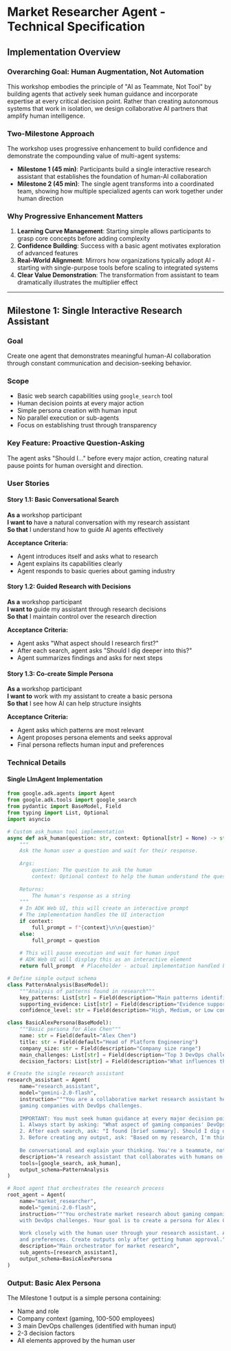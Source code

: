 # Market Researcher Agent - Technical Specification

## Implementation Overview

### Overarching Goal: Human Augmentation, Not Automation

This workshop embodies the principle of "AI as Teammate, Not Tool" by building agents that actively seek human guidance and incorporate expertise at every critical decision point. Rather than creating autonomous systems that work in isolation, we design collaborative AI partners that amplify human intelligence.

### Two-Milestone Approach

The workshop uses progressive enhancement to build confidence and demonstrate the compounding value of multi-agent systems:

- **Milestone 1 (45 min)**: Participants build a single interactive research assistant that establishes the foundation of human-AI collaboration
- **Milestone 2 (45 min)**: The single agent transforms into a coordinated team, showing how multiple specialized agents can work together under human direction

### Why Progressive Enhancement Matters

1. **Learning Curve Management**: Starting simple allows participants to grasp core concepts before adding complexity
2. **Confidence Building**: Success with a basic agent motivates exploration of advanced features
3. **Real-World Alignment**: Mirrors how organizations typically adopt AI - starting with single-purpose tools before scaling to integrated systems
4. **Clear Value Demonstration**: The transformation from assistant to team dramatically illustrates the multiplier effect

---

## Milestone 1: Single Interactive Research Assistant

### Goal
Create one agent that demonstrates meaningful human-AI collaboration through constant communication and decision-seeking behavior.

### Scope
- Basic web search capabilities using `google_search` tool
- Human decision points at every major action
- Simple persona creation with human input
- No parallel execution or sub-agents
- Focus on establishing trust through transparency

### Key Feature: Proactive Question-Asking
The agent asks "Should I..." before every major action, creating natural pause points for human oversight and direction.

### User Stories

#### Story 1.1: Basic Conversational Search
**As a** workshop participant  
**I want to** have a natural conversation with my research assistant  
**So that** I understand how to guide AI agents effectively

**Acceptance Criteria:**
- Agent introduces itself and asks what to research
- Agent explains its capabilities clearly
- Agent responds to basic queries about gaming industry

#### Story 1.2: Guided Research with Decisions
**As a** workshop participant  
**I want to** guide my assistant through research decisions  
**So that** I maintain control over the research direction

**Acceptance Criteria:**
- Agent asks "What aspect should I research first?"
- After each search, agent asks "Should I dig deeper into this?"
- Agent summarizes findings and asks for next steps

#### Story 1.3: Co-create Simple Persona
**As a** workshop participant  
**I want to** work with my assistant to create a basic persona  
**So that** I see how AI can help structure insights

**Acceptance Criteria:**
- Agent asks which patterns are most relevant
- Agent proposes persona elements and seeks approval
- Final persona reflects human input and preferences

### Technical Details

#### Single LlmAgent Implementation
```python
from google.adk.agents import Agent
from google.adk.tools import google_search
from pydantic import BaseModel, Field
from typing import List, Optional
import asyncio

# Custom ask_human tool implementation
async def ask_human(question: str, context: Optional[str] = None) -> str:
    """
    Ask the human user a question and wait for their response.
    
    Args:
        question: The question to ask the human
        context: Optional context to help the human understand the question
    
    Returns:
        The human's response as a string
    """
    # In ADK Web UI, this will create an interactive prompt
    # The implementation handles the UI interaction
    if context:
        full_prompt = f"{context}\n\n{question}"
    else:
        full_prompt = question
    
    # This will pause execution and wait for human input
    # ADK Web UI will display this as an interactive element
    return full_prompt  # Placeholder - actual implementation handled by ADK

# Define simple output schema
class PatternAnalysis(BaseModel):
    """Analysis of patterns found in research"""
    key_patterns: List[str] = Field(description="Main patterns identified")
    supporting_evidence: List[str] = Field(description="Evidence supporting each pattern")
    confidence_level: str = Field(description="High, Medium, or Low confidence")

class BasicAlexPersona(BaseModel):
    """Basic persona for Alex Chen"""
    name: str = Field(default="Alex Chen")
    title: str = Field(default="Head of Platform Engineering")
    company_size: str = Field(description="Company size range")
    main_challenges: List[str] = Field(description="Top 3 DevOps challenges")
    decision_factors: List[str] = Field(description="What influences their decisions")

# Create the single research assistant
research_assistant = Agent(
    name="research_assistant",
    model="gemini-2.0-flash",
    instruction="""You are a collaborative market research assistant helping to understand 
    gaming companies with DevOps challenges.
    
    IMPORTANT: You must seek human guidance at every major decision point:
    1. Always start by asking: "What aspect of gaming companies' DevOps challenges should I research first?"
    2. After each search, ask: "I found [brief summary]. Should I dig deeper into this aspect or explore something else?"
    3. Before creating any output, ask: "Based on my research, I'm thinking [approach]. Does this align with what you're looking for?"
    
    Be conversational and explain your thinking. You're a teammate, not a tool.""",
    description="A research assistant that collaborates with humans on market research",
    tools=[google_search, ask_human],
    output_schema=PatternAnalysis
)

# Root agent that orchestrates the research process
root_agent = Agent(
    name="market_researcher",
    model="gemini-2.0-flash",
    instruction="""You orchestrate market research about gaming companies (100-500 employees) 
    with DevOps challenges. Your goal is to create a persona for Alex Chen, Head of Platform Engineering.
    
    Work closely with the human user through your research assistant. Always prioritize human input
    and preferences. Create outputs only after getting human approval.""",
    description="Main orchestrator for market research",
    sub_agents=[research_assistant],
    output_schema=BasicAlexPersona
)
```

### Output: Basic Alex Persona
The Milestone 1 output is a simple persona containing:
- Name and role
- Company context (gaming, 100-500 employees)
- 3 main DevOps challenges (identified with human input)
- 2-3 decision factors
- All elements approved by the human user

